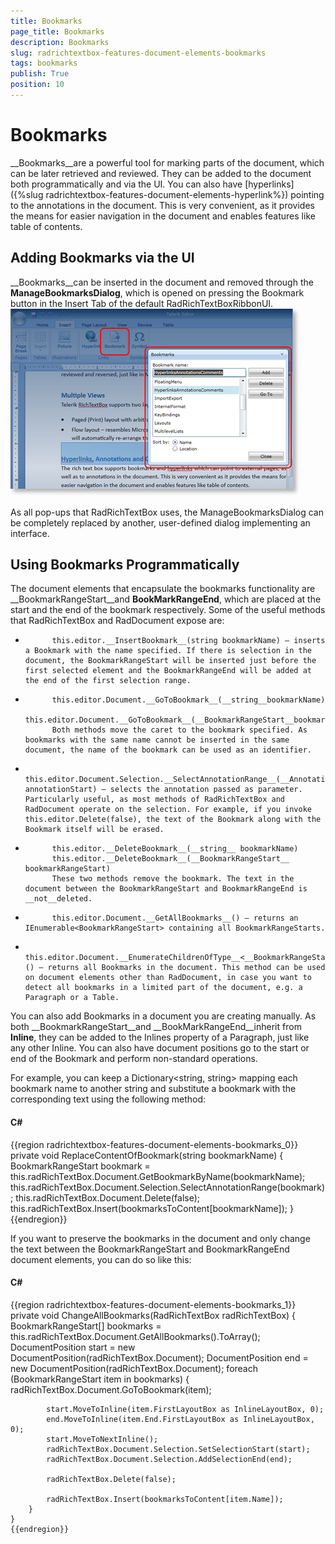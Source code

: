 ```yaml
---
title: Bookmarks
page_title: Bookmarks
description: Bookmarks
slug: radrichtextbox-features-document-elements-bookmarks
tags: bookmarks
publish: True
position: 10
---
```


# Bookmarks



__Bookmarks__are a powerful tool for marking parts of the document, which can be later retrieved and reviewed. They can be added to the document both programmatically and via the UI.
        You can also have [hyperlinks]({%slug radrichtextbox-features-document-elements-hyperlink%}) pointing to the annotations in the document. This is very convenient, as it provides the means for easier navigation in the document and enables features like table of contents.
      

## Adding Bookmarks via the UI

__Bookmarks__can be inserted in the document and removed through the __ManageBookmarksDialog__, which is opened on pressing the Bookmark button in the Insert Tab of the default RadRichTextBoxRibbonUI.
        ![](images/RadRichTextBox_Features_DocumentElements_BookmarksUI_thumb.png)

As all pop-ups that RadRichTextBox uses, the ManageBookmarksDialog can be completely replaced by another, user-defined dialog implementing an interface.



## Using Bookmarks Programmatically

The document elements that encapsulate the bookmarks functionality are __BookmarkRangeStart__and __BookMarkRangeEnd__, which are placed at the start and the end of the bookmark respectively. Some of the useful methods that RadRichTextBox and RadDocument expose are:
        

* 
            this.editor.__InsertBookmark__(string bookmarkName) – inserts a Bookmark with the name specified. If there is selection in the document, the BookmarkRangeStart will be inserted just before the first selected element and the BookmarkRangeEnd will be added at the end of the first selection range.
          

* 
            this.editor.Document.__GoToBookmark__(__string__bookmarkName)
            this.editor.Document.__GoToBookmark__(__BookmarkRangeStart__bookmarkStart)
            Both methods move the caret to the bookmark specified. As bookmarks with the same name cannot be inserted in the same document, the name of the bookmark can be used as an identifier.
          

* 
            this.editor.Document.Selection.__SelectAnnotationRange__(__AnnotationRangeStart__ annotationStart) – selects the annotation passed as parameter. Particularly useful, as most methods of RadRichTextBox and RadDocument operate on the selection. For example, if you invoke this.editor.Delete(false), the text of the Bookmark along with the Bookmark itself will be erased.
          

* 
            this.editor.__DeleteBookmark__(__string__ bookmarkName)
            this.editor.__DeleteBookmark__(__BookmarkRangeStart__ bookmarkRangeStart)
            These two methods remove the bookmark. The text in the document between the BookmarkRangeStart and BookmarkRangeEnd is __not__deleted.
          

* 
            this.editor.Document.__GetAllBookmarks__() – returns an IEnumerable<BookmarkRangeStart> containing all BookmarkRangeStarts.
          

* 
            this.editor.Document.__EnumerateChildrenOfType__<__BookmarkRangeStart__>() – returns all Bookmarks in the document. This method can be used on document elements other than RadDocument, in case you want to detect all bookmarks in a limited part of the document, e.g. a Paragraph or a Table.
          

You can also add Bookmarks in a document you are creating manually. As both __BookmarkRangeStart__and __BookMarkRangeEnd__inherit from __Inline__, they can be added to the Inlines property of a Paragraph, just like any other Inline. You can also have document positions go to the start or end of the Bookmark and perform non-standard operations.
        

For example, you can keep a Dictionary<string, string> mapping each bookmark name to another string and substitute a bookmark with the corresponding text using the following method:

#### __C#__

{{region radrichtextbox-features-document-elements-bookmarks_0}}
	private void ReplaceContentOfBookmark(string bookmarkName)
	{
	    BookmarkRangeStart bookmark = this.radRichTextBox.Document.GetBookmarkByName(bookmarkName);
	    this.radRichTextBox.Document.Selection.SelectAnnotationRange(bookmark);
	    this.radRichTextBox.Document.Delete(false);
	    this.radRichTextBox.Insert(bookmarksToContent[bookmarkName]);
	}
	{{endregion}}



If you want to preserve the bookmarks in the document and only change the text between the BookmarkRangeStart and BookmarkRangeEnd document elements, you can do so like this:

#### __C#__

{{region radrichtextbox-features-document-elements-bookmarks_1}}
	private void ChangeAllBookmarks(RadRichTextBox radRichTextBox)
	{
	    BookmarkRangeStart[] bookmarks = this.radRichTextBox.Document.GetAllBookmarks().ToArray<BookmarkRangeStart>();
	    DocumentPosition start = new DocumentPosition(radRichTextBox.Document);
	    DocumentPosition end = new DocumentPosition(radRichTextBox.Document);
	    foreach (BookmarkRangeStart item in bookmarks)
	    {
	        radRichTextBox.Document.GoToBookmark(item);
	
	        start.MoveToInline(item.FirstLayoutBox as InlineLayoutBox, 0);
	        end.MoveToInline(item.End.FirstLayoutBox as InlineLayoutBox, 0);
	        start.MoveToNextInline();
	        radRichTextBox.Document.Selection.SetSelectionStart(start);
	        radRichTextBox.Document.Selection.AddSelectionEnd(end);
	
	        radRichTextBox.Delete(false);
	
	        radRichTextBox.Insert(bookmarksToContent[item.Name]);
	    }
	}
	{{endregion}}




